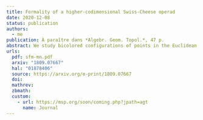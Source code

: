 ```yaml
---
title: Formality of a higher-codimensional Swiss-Cheese operad
date: 2020-12-08
status: publication
authors:
  - me
publication: À paraître dans *Algebr. Geom. Topol.*, 47 p.
abstract: We study bicolored configurations of points in the Euclidean \(n\)-space that are constrained to remain either inside or outside a fixed Euclidean \(m\)-subspace, with \(n - m \ge 2\). We define a higher-codimensional variant of the Swiss-Cheese operad, called the complementarily constrained disks operad \(\mathsf{CD}_{mn}\), associated to such configurations. The operad \(\mathsf{CD}_{mn}\) is weakly equivalent to the operad of locally constant factorization algebras on the stratified space \(\{\mathbb{R}^{m} \subset \mathbb{R}^{n}\}\). We prove that this operad is formal over \(\mathbb{R}\).
urls:
  pdf: sfm-mn.pdf
  arxiv: "1809.07667"
  hal: "01878406"
  source: https://arxiv.org/e-print/1809.07667
  doi:
  mathrev:
  zbmath:
  custom:
    - url: https://msp.org/soon/coming.php?jpath=agt
      name: Journal
---
```

